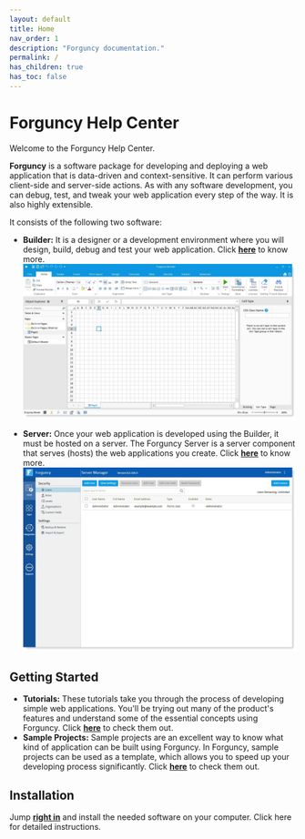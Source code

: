 ```yaml
---
layout: default
title: Home
nav_order: 1
description: "Forguncy documentation."
permalink: /
has_children: true
has_toc: false
---
```


# Forguncy Help Center

Welcome to the Forguncy Help Center.

**Forguncy** is a software package for developing and deploying a web application that is data-driven and context-sensitive. It can perform various client-side and server-side actions. As with any software development, you can debug, test, and tweak your web application every step of the way. It is also highly extensible.

It consists of the following two software:  
- **Builder:** It is a designer or a development environment where you will design, build, debug and test your web application. Click **[here](overview/about-forguncy-builder/)** to know more.
  ![forguncy-builder](/assets/images/product-images/builder2.jpg)

- **Server:** Once your web application is developed using the Builder, it must be hosted on a server. The Forguncy Server is a server component that serves (hosts) the web applications you create. Click **[here](overview/about-forguncy-server/)** to know more.
  ![forguncy-builder](/assets/images/product-images/server1.jpg)

## Getting Started
- **Tutorials:** These tutorials take you through the process of developing simple web applications. You'll be trying out many of the product's features and understand some of the essential concepts using Forguncy. Click **[here](getting-started/tutorials/)** to check them out.
- **Sample Projects:** Sample projects are an excellent way to know what kind of application can be built using Forguncy. In Forguncy, sample projects can be used as a template, which allows you to speed up your developing process significantly. Click **[here](getting-started/samples/)** to check them out.

## Installation
Jump **[right in](installation/)** and install the needed software on your computer. Click here for detailed instructions.

